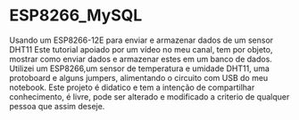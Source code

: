 # ESP8266_MySQL
Usando um ESP8266-12E para enviar e armazenar dados de um sensor DHT11
Este tutorial apoiado por um vídeo no meu canal, tem por objeto, mostrar como enviar dados e armazenar estes em um banco de dados.
Utilizei um ESP8266,um sensor de temperatura e umidade DHT11, uma protoboard e alguns jumpers, alimentando o circuito com USB do meu notebook.
Este projeto é didatico e tem a intenção de compartilhar conhecimento, é livre, pode ser alterado e modificado a criterio de qualquer pessoa que assim deseje.

